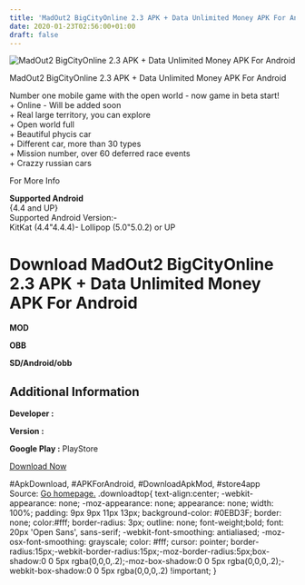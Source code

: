 ```yaml
---
title: 'MadOut2 BigCityOnline 2.3 APK + Data Unlimited Money APK For Android'
date: 2020-01-23T02:56:00+01:00
draft: false
---
```


![MadOut2 BigCityOnline 2.3 APK + Data Unlimited Money APK For Android](https://i2.wp.com/apkhome.net/wp-content/uploads/2017/06/MadOut2-BigCityOnline-2.3.png "MadOut2 BigCityOnline 2.3 APK + Data Unlimited Money APK For Android")

  

MadOut2 BigCityOnline 2.3 APK + Data Unlimited Money APK For Android

Number one mobile game with the open world - now game in beta start!  
\+ Online - Will be added soon  
\+ Real large territory, you can explore  
\+ Open world full  
\+ Beautiful phycis car  
\+ Different car, more than 30 types  
\+ Mission number, over 60 deferred race events  
\+ Crazzy russian cars

For More Info

**Supported Android**  
{4.4 and UP}  
Supported Android Version:-  
KitKat (4.4"4.4.4)- Lollipop (5.0"5.0.2) or UP

Download MadOut2 BigCityOnline 2.3 APK + Data Unlimited Money APK For Android
=============================================================================

**MOD**

**OBB**

**SD/Android/obb**

Additional Information
----------------------

**Developer :**

**Version :**

**Google Play :** PlayStore

  

[Download Now](https://store4app.co/post/madout2-bigcityonline-2-3-apk-data-unlimited-money-apk-for-android_1573671780)

  
#ApkDownload, #APKForAndroid, #DownloadApkMod, #store4app  
Source: [Go homepage.](https://store4app.co/post/madout2-bigcityonline-2-3-apk-data-unlimited-money-apk-for-android_1573671780) .downloadtop{ text-align:center; -webkit-appearance: none; -moz-appearance: none; appearance: none; width: 100%; padding: 9px 9px 11px 13px; background-color: #0EBD3F; border: none; color:#fff; border-radius: 3px; outline: none; font-weight;bold; font: 20px 'Open Sans', sans-serif; -webkit-font-smoothing: antialiased; -moz-osx-font-smoothing: grayscale; color: #fff; cursor: pointer; border-radius:15px;-webkit-border-radius:15px;-moz-border-radius:5px;box-shadow:0 0 5px rgba(0,0,0,.2);-moz-box-shadow:0 0 5px rgba(0,0,0,.2);-webkit-box-shadow:0 0 5px rgba(0,0,0,.2) !important; }